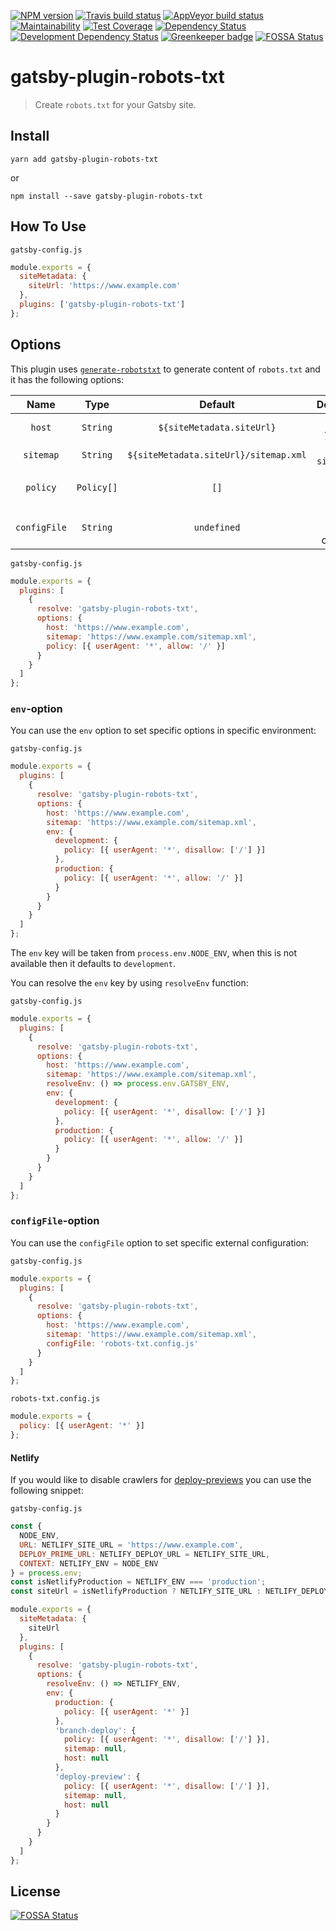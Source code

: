 [![NPM version](https://img.shields.io/npm/v/gatsby-plugin-robots-txt.svg)](https://www.npmjs.org/package/gatsby-plugin-robots-txt)
[![Travis build status](https://travis-ci.org/mdreizin/gatsby-plugin-robots-txt.svg?branch=master)](https://travis-ci.org/mdreizin/gatsby-plugin-robots-txt)
[![AppVeyor build status](https://ci.appveyor.com/api/projects/status/ow75w9pjm7kf3wps/branch/master?svg=true)](https://ci.appveyor.com/project/mdreizin/gatsby-plugin-robots-txt/branch/master)
[![Maintainability](https://api.codeclimate.com/v1/badges/03b12a836565bd04674c/maintainability)](https://codeclimate.com/github/mdreizin/gatsby-plugin-robots-txt/maintainability)
[![Test Coverage](https://api.codeclimate.com/v1/badges/03b12a836565bd04674c/test_coverage)](https://codeclimate.com/github/mdreizin/gatsby-plugin-robots-txt/test_coverage)
[![Dependency Status](https://img.shields.io/david/mdreizin/gatsby-plugin-robots-txt.svg)](https://david-dm.org/mdreizin/gatsby-plugin-robots-txt)
[![Development Dependency Status](https://img.shields.io/david/dev/mdreizin/gatsby-plugin-robots-txt.svg)](https://david-dm.org/mdreizin/gatsby-plugin-robots-txt#info=devDependencies)
[![Greenkeeper badge](https://badges.greenkeeper.io/mdreizin/gatsby-plugin-robots-txt.svg)](https://greenkeeper.io/)
[![FOSSA Status](https://app.fossa.io/api/projects/git%2Bgithub.com%2Fmdreizin%2Fgatsby-plugin-robots-txt.svg?type=shield)](https://app.fossa.io/projects/git%2Bgithub.com%2Fmdreizin%2Fgatsby-plugin-robots-txt?ref=badge_shield)

# gatsby-plugin-robots-txt

> Create `robots.txt` for your Gatsby site.

## Install

`yarn add gatsby-plugin-robots-txt`

or

`npm install --save gatsby-plugin-robots-txt`

## How To Use

`gatsby-config.js`

```js
module.exports = {
  siteMetadata: {
    siteUrl: 'https://www.example.com'
  },
  plugins: ['gatsby-plugin-robots-txt']
};
```

## Options

This plugin uses [`generate-robotstxt`](https://github.com/itgalaxy/generate-robotstxt#usage) to generate content of `robots.txt` and it has the following options:

|     Name     |    Type    |                Default                |                                  Description                                   |
| :----------: | :--------: | :-----------------------------------: | :----------------------------------------------------------------------------: |
|    `host`    |  `String`  |       `${siteMetadata.siteUrl}`       |                               Host of your site                                |
|  `sitemap`   |  `String`  | `${siteMetadata.siteUrl}/sitemap.xml` |                             Path to `sitemap.xml`                              |
|   `policy`   | `Policy[]` |                 `[]`                  | List of [`Policy`](https://github.com/itgalaxy/generate-robotstxt#usage) rules |
| `configFile` |  `String`  |              `undefined`              |                          Path to external config file                          |

`gatsby-config.js`

```js
module.exports = {
  plugins: [
    {
      resolve: 'gatsby-plugin-robots-txt',
      options: {
        host: 'https://www.example.com',
        sitemap: 'https://www.example.com/sitemap.xml',
        policy: [{ userAgent: '*', allow: '/' }]
      }
    }
  ]
};
```

### `env`-option

You can use the `env` option to set specific options in specific environment:

`gatsby-config.js`

```js
module.exports = {
  plugins: [
    {
      resolve: 'gatsby-plugin-robots-txt',
      options: {
        host: 'https://www.example.com',
        sitemap: 'https://www.example.com/sitemap.xml',
        env: {
          development: {
            policy: [{ userAgent: '*', disallow: ['/'] }]
          },
          production: {
            policy: [{ userAgent: '*', allow: '/' }]
          }
        }
      }
    }
  ]
};
```

The `env` key will be taken from `process.env.NODE_ENV`, when this is not available then it defaults to `development`.

You can resolve the `env` key by using `resolveEnv` function:

`gatsby-config.js`

```js
module.exports = {
  plugins: [
    {
      resolve: 'gatsby-plugin-robots-txt',
      options: {
        host: 'https://www.example.com',
        sitemap: 'https://www.example.com/sitemap.xml',
        resolveEnv: () => process.env.GATSBY_ENV,
        env: {
          development: {
            policy: [{ userAgent: '*', disallow: ['/'] }]
          },
          production: {
            policy: [{ userAgent: '*', allow: '/' }]
          }
        }
      }
    }
  ]
};
```

### `configFile`-option

You can use the `configFile` option to set specific external configuration:

`gatsby-config.js`

```js
module.exports = {
  plugins: [
    {
      resolve: 'gatsby-plugin-robots-txt',
      options: {
        host: 'https://www.example.com',
        sitemap: 'https://www.example.com/sitemap.xml',
        configFile: 'robots-txt.config.js'
      }
    }
  ]
};
```

`robots-txt.config.js`

```js
module.exports = {
  policy: [{ userAgent: '*' }]
};
```

#### Netlify

If you would like to disable crawlers for [deploy-previews](https://www.netlify.com/blog/2016/07/20/introducing-deploy-previews-in-netlify/) you can use the following snippet:

`gatsby-config.js`

```js
const {
  NODE_ENV,
  URL: NETLIFY_SITE_URL = 'https://www.example.com',
  DEPLOY_PRIME_URL: NETLIFY_DEPLOY_URL = NETLIFY_SITE_URL,
  CONTEXT: NETLIFY_ENV = NODE_ENV
} = process.env;
const isNetlifyProduction = NETLIFY_ENV === 'production';
const siteUrl = isNetlifyProduction ? NETLIFY_SITE_URL : NETLIFY_DEPLOY_URL;

module.exports = {
  siteMetadata: {
    siteUrl
  },
  plugins: [
    {
      resolve: 'gatsby-plugin-robots-txt',
      options: {
        resolveEnv: () => NETLIFY_ENV,
        env: {
          production: {
            policy: [{ userAgent: '*' }]
          },
          'branch-deploy': {
            policy: [{ userAgent: '*', disallow: ['/'] }],
            sitemap: null,
            host: null
          },
          'deploy-preview': {
            policy: [{ userAgent: '*', disallow: ['/'] }],
            sitemap: null,
            host: null
          }
        }
      }
    }
  ]
};
```

## License

[![FOSSA Status](https://app.fossa.io/api/projects/git%2Bgithub.com%2Fmdreizin%2Fgatsby-plugin-robots-txt.svg?type=large)](https://app.fossa.io/projects/git%2Bgithub.com%2Fmdreizin%2Fgatsby-plugin-robots-txt?ref=badge_large)
